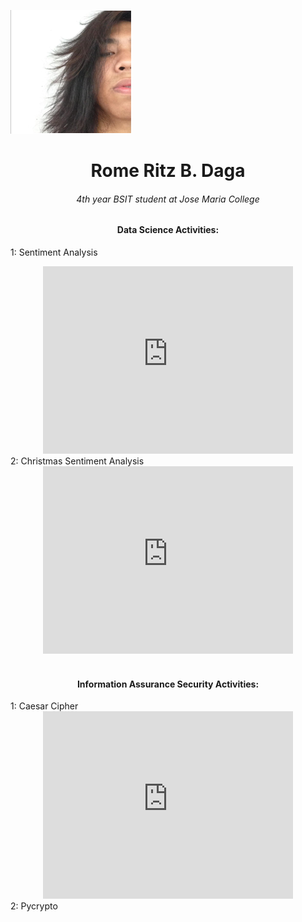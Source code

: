 ![My Photo](https://github.com/ritzdatu/Ritz_Portfolio/blob/main/images/My%20Photo.PNG "My Photo")
<center><h1>Rome Ritz B. Daga</h1></center>

<center><h6>4th year BSIT student at Jose Maria College</h6></center>

<center><h4>Data Science Activities:</h4></center>
  
  1: Sentiment Analysis
  <center><iframe width="400" height="300" src="https://www.youtube.com/embed/twJiujDIlrc" frameborder="0" allow="accelerometer; autoplay; clipboard-write; encrypted-media; gyroscope; picture-in-picture" allowfullscreen></iframe></center>
  2: Christmas Sentiment Analysis
  <center><iframe width="400" height="300" src="https://www.youtube.com/embed/XbDL28k_fGw" frameborder="0" allow="accelerometer; autoplay; clipboard-write; encrypted-media; gyroscope; picture-in-picture" allowfullscreen></iframe></center>
<br>

<center><h4>Information Assurance Security Activities:</h4></center>
  1: Caesar Cipher
  <center><iframe width="400" height="300" src="https://www.youtube.com/embed/zOvi3XvL1QA" frameborder="0" allow="accelerometer; autoplay; clipboard-write; encrypted-media; gyroscope; picture-in-picture" allowfullscreen></iframe></center>
  2: Pycrypto
